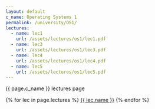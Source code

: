 ```yaml
---
layout: default
c_name: Operating Systems 1
permalink: /university/OS1/
lectures:
  - name: lec1
    url: /assets/lectures/os1/lec1.pdf
  - name: lec3
    url: /assets/lectures/os1/lec3.pdf
  - name: lec4
    url: /assets/lectures/os1/lec4.pdf
  - name: lec5
    url: /assets/lectures/os1/lec5.pdf
---
```


{{ page.c_name }} lectures page

{% for lec in page.lectures %}
  <a href="{{ lec.url }}" target="_blank" >{{ lec.name }}</a>
{% endfor %}
